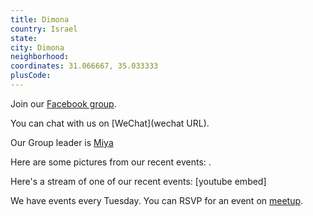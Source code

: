 ```yaml
---
title: Dimona
country: Israel
state: 
city: Dimona
neighborhood: 
coordinates: 31.066667, 35.033333
plusCode:
---
```

Join our [Facebook group](https://www.facebook.com/groups/Free.Code.Camp.Dimona).

You can chat with us on [WeChat](wechat URL).

Our Group leader is [Miya](freecodecamp.org/miya)

Here are some pictures from our recent events:
![]().

Here's a stream of one of our recent events:
[youtube embed]

We have events every Tuesday. You can RSVP for an event on [meetup](meetupurl).
